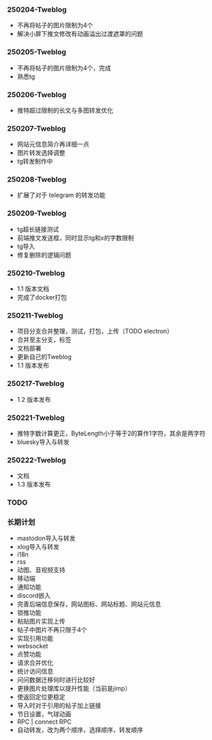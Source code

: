 ### 250204-Tweblog
- 不再将帖子的图片限制为4个
- 解决小屏下推文修改有动画溢出过渡遮罩的问题

### 250205-Tweblog
- 不再将帖子的图片限制为4个，完成
- 熟悉tg

### 250206-Tweblog
- 推特超过限制的长文与多图转发优化

### 250207-Tweblog
- 网站元信息简介再详细一点
- 图片转发选择调整
- tg转发制作中

### 250208-Tweblog
- 扩展了对于 telegram 的转发功能

### 250209-Tweblog
- tg超长链接测试
- 前端推文发送框，同时显示tg和x的字数限制
- tg导入
- 修复删除的逻辑问题

### 250210-Tweblog
- 1.1 版本文档
- 完成了docker打包

### 250211-Tweblog
- 项目分支合并整理，测试，打包，上传（TODO electron）
- 合并至主分支，标签
- 文档部署
- 更新自己的Tweblog
- 1.1 版本发布

### 250217-Tweblog
- 1.2 版本发布

### 250221-Tweblog
- 推特字数计算更正，ByteLength小于等于2的算作1字符，其余是两字符
- bluesky导入与转发

### 250222-Tweblog
- 文档
- 1.3 版本发布


### TODO


### 长期计划
- mastodon导入与转发
- xlog导入与转发
- i18n
- rss
- 动图、音视频支持
- 移动端
- 通知功能
- discord嵌入
- 完善后端信息保存，网站图标、网站标题、网站元信息
- 锁推功能
- 粘贴图片实现上传
- 帖子中图片不再只限于4个
- 实现引用功能
- websocket
- 点赞功能
- 请求合并优化
- 统计访问信息
- 问问数据迁移何时进行比较好
- 更换图片处理库以提升性能（当前是jimp）
- 使返回定位更稳定
- 导入时对于引用的帖子加上链接
- 节日设置，气球动画
-  RPC | connect RPC
- 自动转发，改为两个顺序，选择顺序，转发顺序